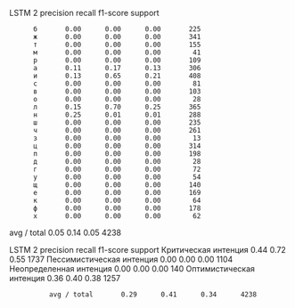 LSTM 2 
               precision    recall  f1-score   support

          б       0.00      0.00      0.00       225
          ж       0.00      0.00      0.00       341
          т       0.00      0.00      0.00       155
          м       0.00      0.00      0.00        41
          р       0.00      0.00      0.00       109
          а       0.11      0.17      0.13       306
          и       0.13      0.65      0.21       408
          с       0.00      0.00      0.00        81
          в       0.00      0.00      0.00       103
          о       0.00      0.00      0.00        28
          л       0.15      0.70      0.25       365
          н       0.25      0.01      0.01       288
          ш       0.00      0.00      0.00       235
          ч       0.00      0.00      0.00       261
          з       0.00      0.00      0.00        13
          ц       0.00      0.00      0.00       314
          п       0.00      0.00      0.00       198
          д       0.00      0.00      0.00        28
          г       0.00      0.00      0.00        72
          у       0.00      0.00      0.00        54
          щ       0.00      0.00      0.00       140
          е       0.00      0.00      0.00       169
          к       0.00      0.00      0.00        64
          ф       0.00      0.00      0.00       178
          х       0.00      0.00      0.00        62
avg / total       0.05      0.14      0.05      4238

LSTM 2 
                           precision    recall  f1-score   support
     Критическая интенция       0.44      0.72      0.55      1737
Пессимистическая интенция       0.00      0.00      0.00      1104
  Неопределенная интенция       0.00      0.00      0.00       140
 Оптимистическая интенция       0.36      0.40      0.38      1257

              avg / total       0.29      0.41      0.34      4238
              

